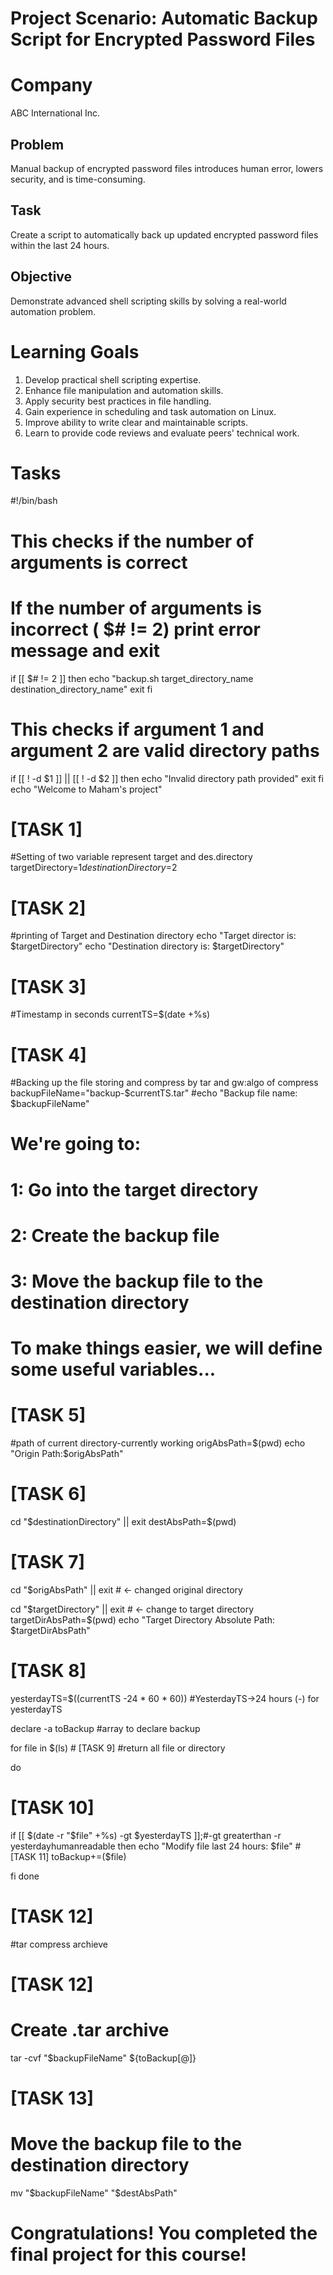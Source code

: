 # Project Scenario: Automatic Backup Script for Encrypted Password Files

# Company
ABC International Inc.

## Problem
Manual backup of encrypted password files introduces human error, lowers security, and is time-consuming.

## Task
Create a script to automatically back up updated encrypted password files within the last 24 hours.

## Objective
Demonstrate advanced shell scripting skills by solving a real-world automation problem.

# Learning Goals
1. Develop practical shell scripting expertise.
2. Enhance file manipulation and automation skills.
3. Apply security best practices in file handling.
4. Gain experience in scheduling and task automation on Linux.
5. Improve ability to write clear and maintainable scripts.
6. Learn to provide code reviews and evaluate peers' technical work.

# Tasks
#!/bin/bash

# This checks if the number of arguments is correct
# If the number of arguments is incorrect ( $# != 2) print error message and exit
if [[ $# != 2 ]]
then
  echo "backup.sh target_directory_name destination_directory_name"
  exit
fi

# This checks if argument 1 and argument 2 are valid directory paths
if [[ ! -d $1 ]] || [[ ! -d $2 ]]
then
  echo "Invalid directory path provided"
  exit
fi
 echo "Welcome to Maham's project"
 
# [TASK 1]
#Setting of two variable represent target and des.directory
targetDirectory=$1 
destinationDirectory=$2

# [TASK 2]
#printing of Target and Destination directory
echo "Target director is: $targetDirectory"
echo "Destination directory is: $targetDirectory"

# [TASK 3]
#Timestamp in seconds
currentTS=$(date +%s)


# [TASK 4]
#Backing up the file storing and compress by tar and gw:algo of compress
backupFileName="backup-$currentTS.tar"
#echo "Backup file name: $backupFileName"
# We're going to:
  # 1: Go into the target directory
  # 2: Create the backup file
  # 3: Move the backup file to the destination directory

# To make things easier, we will define some useful variables...

# [TASK 5]
#path of current directory-currently working
origAbsPath=$(pwd)
echo "Origin Path:$origAbsPath"
# [TASK 6]
cd  "$destinationDirectory" || exit
destAbsPath=$(pwd) 

# [TASK 7]
cd "$origAbsPath"    || exit   # <- changed original directory

cd "$targetDirectory"  || exit  # <- change to target directory
targetDirAbsPath=$(pwd)
echo "Target Directory Absolute Path: $targetDirAbsPath" 
# [TASK 8]
yesterdayTS=$((currentTS -24 * 60 * 60)) #YesterdayTS->24 hours (-) for yesterdayTS

declare -a toBackup
#array to declare backup

for file in $(ls) # [TASK 9]      #return all file or directory

do

  # [TASK 10]
  if [[ $(date -r "$file" +%s) -gt $yesterdayTS ]];#-gt greaterthan -r yesterdayhumanreadable
  then
  echo "Modify file last 24 hours: $file"
    # [TASK 11]
    toBackup+=($file)
    
  fi
done

# [TASK 12]
#tar compress archieve 

# [TASK 12]
# Create .tar archive
tar -cvf "$backupFileName" ${toBackup[@]}



# [TASK 13]
# Move the backup file to the destination directory
mv "$backupFileName" "$destAbsPath"



# Congratulations! You completed the final project for this course!
